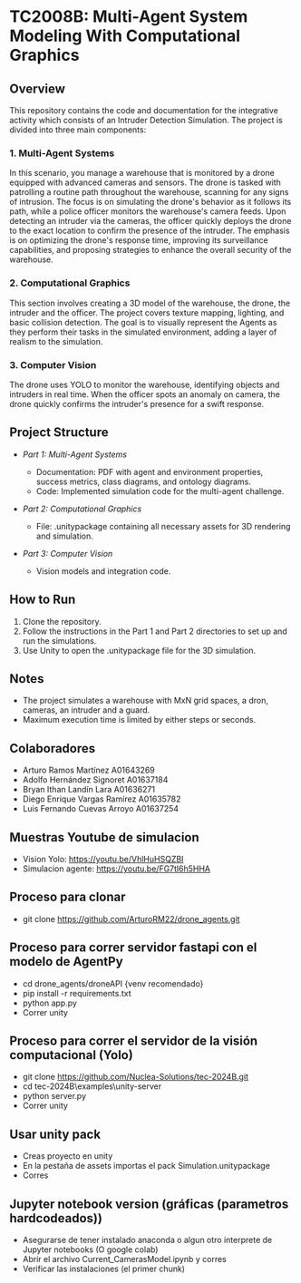 # TC2008B: Multi-Agent System Modeling With Computational Graphics

## Overview

This repository contains the code and documentation for the integrative activity which consists of an Intruder Detection Simulation. The project is divided into three main components:

### 1. Multi-Agent Systems

In this scenario, you manage a warehouse that is monitored by a drone equipped with advanced cameras and sensors. The drone is tasked with patrolling a routine path throughout the warehouse, scanning for any signs of intrusion. The focus is on simulating the drone's behavior as it follows its path, while a police officer monitors the warehouse's camera feeds. Upon detecting an intruder via the cameras, the officer quickly deploys the drone to the exact location to confirm the presence of the intruder. The emphasis is on optimizing the drone's response time, improving its surveillance capabilities, and proposing strategies to enhance the overall security of the warehouse.

### 2. Computational Graphics

This section involves creating a 3D model of the warehouse, the drone, the intruder and the officer. The project covers texture mapping, lighting, and basic collision detection. The goal is to visually represent the Agents as they perform their tasks in the simulated environment, adding a layer of realism to the simulation.

### 3. Computer Vision
	
The drone uses YOLO to monitor the warehouse, identifying objects and intruders in real time. When the officer spots an anomaly on camera, the drone quickly confirms the intruder's presence for a swift response.

## Project Structure

- *Part 1: Multi-Agent Systems*
  - Documentation: PDF with agent and environment properties, success metrics, class diagrams, and ontology diagrams.
  - Code: Implemented simulation code for the multi-agent challenge.
  
- *Part 2: Computational Graphics*
  - File: .unitypackage containing all necessary assets for 3D rendering and simulation.

- *Part 3: Computer Vision*
  - Vision models and integration code.

## How to Run

1. Clone the repository.
2. Follow the instructions in the Part 1 and Part 2 directories to set up and run the simulations.
3. Use Unity to open the .unitypackage file for the 3D simulation.

## Notes

- The project simulates a warehouse with MxN grid spaces, a dron, cameras, an intruder and a guard.
- Maximum execution time is limited by either steps or seconds.

## Colaboradores
- Arturo Ramos Martínez A01643269
- Adolfo Hernández Signoret A01637184
- Bryan Ithan Landín Lara A01636271
- Diego Enrique Vargas Ramírez A01635782
- Luis Fernando Cuevas Arroyo A01637254

## Muestras Youtube de simulacion
- Vision Yolo: https://youtu.be/VhlHuHSQZBI 
- Simulacion agente: https://youtu.be/FG7tl6h5HHA

## Proceso para clonar
- git clone https://github.com/ArturoRM22/drone_agents.git

## Proceso para correr servidor fastapi con el modelo de AgentPy
- cd drone_agents/droneAPI {venv recomendado}
- pip install -r requirements.txt
- python app.py
- Correr unity

## Proceso para correr el servidor de la visión computacional (Yolo)
- git clone https://github.com/Nuclea-Solutions/tec-2024B.git
- cd tec-2024B\examples\unity-server
- python server.py
- Correr unity

## Usar unity pack
- Creas proyecto en unity
- En la pestaña de assets importas el pack Simulation.unitypackage
- Corres

## Jupyter notebook version (gráficas (parametros hardcodeados))
- Asegurarse de tener instalado anaconda o algun otro interprete de Jupyter notebooks  (O google colab)
- Abrir el archivo Current_CamerasModel.ipynb y corres
- Verificar las instalaciones (el primer chunk)

